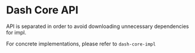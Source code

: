 # Dash Core API

API is separated in order to avoid downloading unnecessary dependencies for impl.

For concrete implementations, please refer to `dash-core-impl`